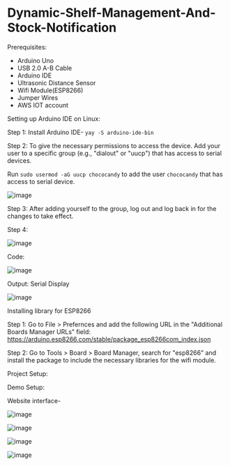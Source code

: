 # Dynamic-Shelf-Management-And-Stock-Notification 

Prerequisites:
- Arduino Uno
- USB 2.0 A-B Cable
- Arduino IDE
- Ultrasonic Distance Sensor
- Wifi Module(ESP8266)
- Jumper Wires
- AWS IOT account

Setting up Arduino IDE on Linux: 

Step 1: Install Arduino IDE- `yay -S arduino-ide-bin`

Step 2: To give the necessary permissions to access the device. Add your user to a specific group (e.g., "dialout" or "uucp") that has access to serial devices.

Run `sudo usermod -aG uucp chococandy` to add the user `chococandy` that has access to serial device.

![image](https://github.com/chococandy63/walmart-product-detector/assets/79960426/7d6a32e9-1d5d-430b-a38d-4d0cbbcbe2a1)

Step 3: After adding yourself to the group, log out and log back in for the changes to take effect.

Step 4: 

![image](https://github.com/chococandy63/Dynamic-Shelf-Management-And-Stock-Notification/assets/79960426/ca2bcd7d-7650-49a1-8f81-b2bd0edbab62)



Code:

![image](https://github.com/chococandy63/walmart-product-detector/assets/79960426/64938d83-49fe-4b6c-9f0f-1cec74101002)


Output: Serial Display

![image](https://github.com/chococandy63/walmart-product-detector/assets/79960426/eec8facd-1807-43b4-8c95-95b36f1d2e0f)

Installing library for ESP8266

Step 1: Go to File > Prefernces and add the following URL in the "Additional Boards Manager URLs" field: https://arduino.esp8266.com/stable/package_esp8266com_index.json

Step 2: Go to Tools > Board > Board Manager, search for "esp8266" and install the package to include the necessary libraries for the wifi module.


Project Setup:

Demo Setup:

Website interface-

![image](https://github.com/chococandy63/Dynamic-Shelf-Management-And-Stock-Notification/assets/79960426/1e457984-f15c-4734-98d7-d12e001b6bdb)



![image](https://github.com/chococandy63/Dynamic-Shelf-Management-And-Stock-Notification/assets/79960426/77b041cd-5b74-4269-9574-0db34bbee628)


![image](https://github.com/chococandy63/Dynamic-Shelf-Management-And-Stock-Notification/assets/79960426/bb294b28-e098-4ac7-9d37-4ab15f2cdd53)


![image](https://github.com/chococandy63/Dynamic-Shelf-Management-And-Stock-Notification/assets/79960426/b2b73d47-ecd2-4dc9-93a6-0c519c5d6f8a)
